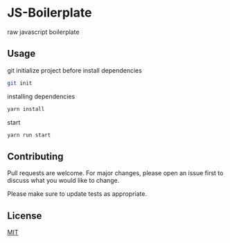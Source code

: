 # JS-Boilerplate

raw javascript boilerplate

## Usage

git initialize project before install dependencies

```bash
git init
```

installing dependencies

```bash
yarn install
```

start

```bash
yarn run start
```

## Contributing

Pull requests are welcome. For major changes, please open an issue first to discuss what you would like to change.

Please make sure to update tests as appropriate.

## License

[MIT](https://choosealicense.com/licenses/mit/)
